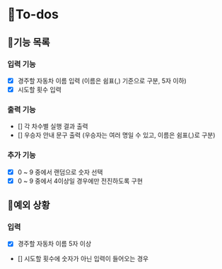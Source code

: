 # 🧐To-dos

## 📄기능 목록

### 입력 기능

- [x] 경주할 자동차 이름 입력 (이름은 쉼표(,) 기준으로 구분, 5자 이하)
- [x] 시도할 횟수 입력

### 출력 기능

- [] 각 차수별 실행 결과 출력
- [] 우승자 안내 문구 출력 (우승자는 여러 명일 수 있고, 이름은 쉼표(,)로 구분)

### 추가 기능

- [x] 0 ~ 9 중에서 랜덤으로 숫자 선택
- [x] 0 ~ 9 중에서 4이상일 경우에만 전진하도록 구현

## 🎯예외 상황

### 입력

- [x] 경주할 자동차 이름 5자 이상
- [] 시도할 횟수에 숫자가 아닌 입력이 들어오는 경우
